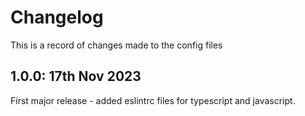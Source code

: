 # Changelog

This is a record of changes made to the config files

## 1.0.0: 17th Nov 2023

First major release - added eslintrc files for typescript and javascript.
